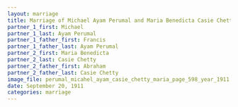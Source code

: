 ```yaml
---
layout: marriage
title: Marriage of Michael Ayam Perumal and Maria Benedicta Casie Chetty
partner_1_first: Michael
partner_1_last: Ayam Perumal
partner_1_father_first: Francis
partner_1_father_last: Ayam Perumal
partner_2_first: Maria Benedicta
partner_2_last: Casie Chetty
partner_2_father_first: Abraham
partner_2_father_last: Casie Chetty
image_file: perumal_micahel_ayam_casie_chetty_maria_page_598_year_1911
date: September 20, 1911
categories: marriage
---
```


